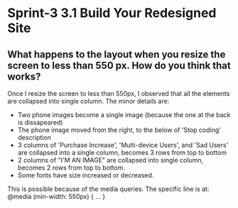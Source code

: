 # Sprint-3 3.1 Build Your Redesigned Site

## What happens to the layout when you resize the screen to less than 550 px. How do you think that works? 

Once I resize the screen to less than 550px, I observed that all the elements are collapsed into single column. The minor details are:
- Two phone images become a single image (because the one at the back is dissapeared)
- The phone image moved from the right, to the below of 'Stop coding' description
- 3 columns of 'Purchase Increase', 'Multi-device Users', and 'Sad Users' are collapsed into a single column, becomes 3 rows from top to bottom
- 2 columns of "I'M AN IMAGE" are collapsed into single column, becomes 2 rows from top to bottom.
- Some fonts have size increased or decreased.

This is possible because of the media queries. The specific line is at:
    @media (min-width: 550px) { ... }



